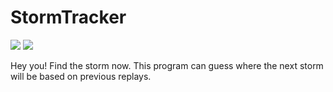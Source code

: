 # StormTracker

![](https://img.shields.io/github/v/release/Strayfade/StormTracker?style=flat-square)
![](https://img.shields.io/github/license/Strayfade/StormTracker?style=flat-square)

Hey you! Find the storm now. This program can guess where the next storm will be based on previous replays.
